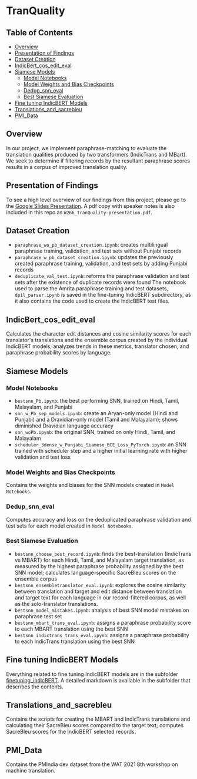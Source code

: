 # TranQuality

## Table of Contents  
- [Overview](#overview)  
- [Presentation of Findings](#presentation)
- [Dataset Creation](#dataset-creation)
- [IndicBert_cos_edit_eval](#indicbert_cos_edit)
- [Siamese Models](#siamese-models)
    - [Model Notebooks](#siamese-model-notebooks)
    - [Model Weights and Bias Checkpoints](#siamese-w-b)
    - [Dedup_snn_eval](#dedup-eval)
    - [Best Siamese Evaluation](#best-siamese-eval)
- [Fine tuning IndicBERT Models](#finetune)
- [Translations_and_sacrebleu](#trans_sacrebleu)
- [PMI_Data](#pmi)    




## Overview <a name="overview"></a>
In our project, we implement paraphrase-matching to evaluate the translation qualities produced by two transformers (IndicTrans and MBart). We seek to determine if filtering records by the resultant paraphrase scores results in a corpus of improved translation quality.

## Presentation of Findings <a name="presentation"></a>
To see a high level overview of our findings from this project, please go to the [Google Slides Presentation](https://docs.google.com/presentation/d/1DtTs9N8rKzuyIbOM5BIr9Fj5rrlIxkeOUFAeWmrXhq4/edit?usp=sharing). A pdf copy with speaker notes is also included in this repo as `W266_TranQuality-presentation.pdf`.

## Dataset Creation <a name="dataset-creation"></a>
* `paraphrase_wo_pb_dataset_creation.ipynb`: creates multilingual paraphrase training, validation, and test sets without Punjabi records
* `paraphrase_w_pb_dataset_creation.ipynb`: updates the previously created paraphrase training, validation, and test sets by adding Punjabi records
* `deduplicate_val_test.ipynb`: reforms the paraphrase validation and test sets after the existence of duplicate records were found
The notebook used to parse the Amrita paraphrase training and test datasets, `dpil_parser.ipynb` is saved in the fine-tuning IndicBERT subdirectory, as it also contains the code used to create the IndicBERT test files.

## IndicBert_cos_edit_eval <a name="indicbert_cos_edit"></a>
Calculates the character edit distances and cosine similarity scores for each translator's translations and the ensemble corpus created by the individual IndicBERT models; analyzes trends in these metrics, translator chosen, and paraphrase probability scores by language.

## Siamese Models <a name="siamese-models"></a>
### Model Notebooks <a name="siamese-model-notebooks"></a>
* `bestsnn_Pb.ipynb`: the best performing SNN, trained on Hindi, Tamil, Malayalam, and Punjabi
* `snn_w_Pb_sep_models.ipynb`: create an Aryan-only model (Hindi and Punjabi) and a Dravidian-only model (Tamil and Malayalam); shows diminished Dravidian language accuracy
* `snn_woPb.ipynb`: the original SNN, trained on only Hindi, Tamil, and Malayalam
* `scheduler_3dense_w_Punjabi_Siamese_BCE_Loss_PyTorch.ipynb`: an SNN trained with scheduler step and a higher initial learning rate with higher validation and test loss

### Model Weights and Bias Checkpoints <a name="siamese-w-b"></a>
Contains the weights and biases for the SNN models created in `Model Notebooks`.

### Dedup_snn_eval <a name="dedup-eval"></a>
Computes accuracy and loss on the deduplicated paraphrase validation and test sets for each model created in `Model Notebooks`.

### Best Siamese Evaluation <a name="best-siamese-eval"></a>
* `bestsnn_choose_best_record.ipynb`: finds the best-translation (IndicTrans vs MBART) for each Hindi, Tamil, and Malayalam target translation, as measured by the highest paraphrase probability assigned by the best SNN model; calculates language-specific SacreBleu scores on the ensemble corpus
* `bestsnn_ensembletranslator_eval.ipynb`: explores the cosine similarity between translation and target and edit distance between translation and target text for each language in our record-filtered corpus, as well as the solo-translator translations.
* `bestsnn_model_mistakes.ipynb`: analysis of best SNN model mistakes on paraphrase test set
* `bestsnn_mbart_trans_eval.ipynb`: assigns a paraphrase probability score to each MBART translation using the best SNN
* `bestsnn_indictrans_trans_eval.ipynb`: assigns a paraphrase probability to each IndicTrans translation using the best SNN

## Fine tuning IndicBERT Models <a name="finetune"></a>
Everything related to fine tuning IndicBERT models are in the subfolder [finetuning_indicBERT](finetuning_indicBERT). A detailed markdown is available in the subfolder that describes the contents.

## Translations_and_sacrebleu <a name="trans_sacrebleu"></a>
Contains the scripts for creating the MBART and IndicTrans translations and calculating their SacreBleu scores compared to the target text; computes SacreBleu scores for the IndicBERT selected records.

## PMI_Data <a name="pmi"></a>
Contains the PMIndia dev dataset from the WAT 2021 8th workshop on machine translation.
